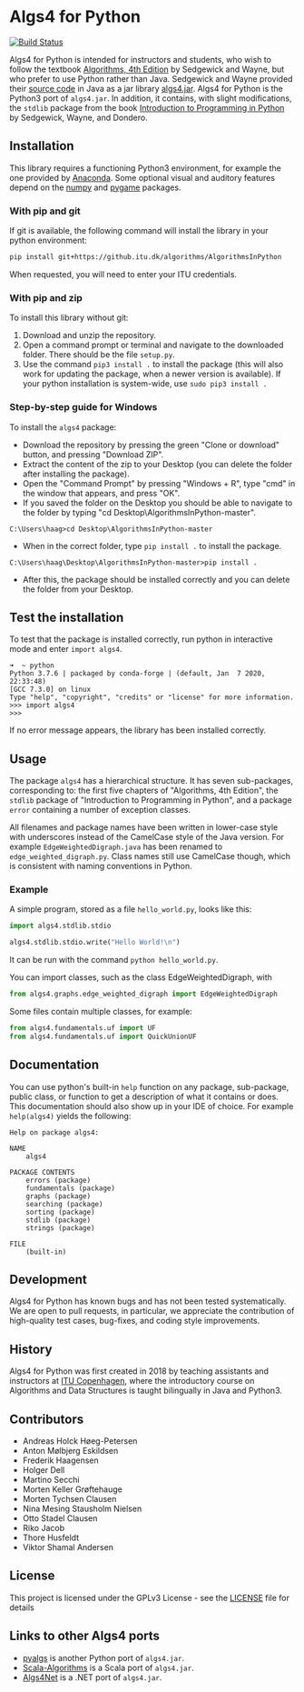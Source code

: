 # Algs4 for Python

[![Build Status](https://github.itu.dk/algorithms/AlgorithmsInPython/workflows/check/badge.svg)](https://github.itu.dk/algorithms/AlgorithmsInPython/actions)

Algs4 for Python is intended for instructors and students, who wish to follow the textbook [Algorithms, 4th Edition](https://algs4.cs.princeton.edu/home/) by Sedgewick and Wayne, but who prefer to use Python rather than Java.
Sedgewick and Wayne provided their [source code](https://algs4.cs.princeton.edu/code/) in Java as a jar library [algs4.jar](https://algs4.cs.princeton.edu/code/algs4.jar).
Algs4 for Python is the Python3 port of `algs4.jar`.
In addition, it contains, with slight modifications, the `stdlib` package from the book [Introduction to Programming in Python](https://introcs.cs.princeton.edu/python/code/) by Sedgewick, Wayne, and Dondero.

## Installation

This library requires a functioning Python3 environment, for example the one provided by [Anaconda](https://www.anaconda.com/distribution/).
Some optional visual and auditory features depend on the [numpy](http://numpy.org) and [pygame](https://pygame.org) packages.

### With pip and git

If git is available, the following command will install the library in your python environment:

```bash
pip install git+https://github.itu.dk/algorithms/AlgorithmsInPython
```

When requested, you will need to enter your ITU credentials.

### With pip and zip

To install this library without git:

1. Download and unzip the repository.
2. Open a command prompt or terminal and navigate to the downloaded folder. There should be the file `setup.py`.
3. Use the command `pip3 install .` to install the package (this will also work for updating the package, when a newer version is available).  If your python installation is system-wide, use `sudo pip3 install .`

### Step-by-step guide for Windows

To install the `algs4` package:

- Download the repository by pressing the green "Clone or download" button, and pressing "Download ZIP".
- Extract the content of the zip to your Desktop (you can delete the folder after installing the package).
- Open the "Command Prompt" by pressing "Windows + R", type "cmd" in the window that appears, and press "OK".
- If you saved the folder on the Desktop you should be able to navigate to the folder by typing "cd Desktop\AlgorithmsInPython-master".
```
C:\Users\haag>cd Desktop\AlgorithmsInPython-master
```
- When in the correct folder, type `pip install .` to install the package. 
```
C:\Users\haag\Desktop\AlgorithmsInPython-master>pip install .
```
- After this, the package should be installed correctly and you can delete the folder from your Desktop.

## Test the installation
To test that the package is installed correctly, run python in interactive mode and enter `import algs4`.
```
➜  ~ python 
Python 3.7.6 | packaged by conda-forge | (default, Jan  7 2020, 22:33:48) 
[GCC 7.3.0] on linux
Type "help", "copyright", "credits" or "license" for more information.
>>> import algs4
>>> 
```
If no error message appears, the library has been installed correctly.

## Usage

The package `algs4` has a hierarchical structure. It has seven sub-packages, corresponding to: the first five chapters of "Algorithms, 4th Edition", the `stdlib` package of "Introduction to Programming in Python", and a package `error` containing a number of exception classes.

All filenames and package names have been written in lower-case style with underscores instead of the CamelCase style of the Java version. For example `EdgeWeightedDigraph.java` has been renamed to `edge_weighted_digraph.py`. Class names still use CamelCase though, which is consistent with naming conventions in Python.

### Example

A simple program, stored as a file `hello_world.py`, looks like this:
```python
import algs4.stdlib.stdio

algs4.stdlib.stdio.write("Hello World!\n")
```
It can be run with the command `python hello_world.py`.

You can import classes, such as the class EdgeWeightedDigraph, with
```python
from algs4.graphs.edge_weighted_digraph import EdgeWeightedDigraph
```

Some files contain multiple classes, for example:
```python
from algs4.fundamentals.uf import UF
from algs4.fundamentals.uf import QuickUnionUF
```

## Documentation

You can use python's built-in `help` function on any package, sub-package, public class, or function to get a description of what it contains or does. This documentation should also show up in your IDE of choice.
For example `help(algs4)` yields the following:

```
Help on package algs4:

NAME
    algs4

PACKAGE CONTENTS
    errors (package)
    fundamentals (package)
    graphs (package)
    searching (package)
    sorting (package)
    stdlib (package)
    strings (package)

FILE
    (built-in)
```

## Development

Algs4 for Python has known bugs and has not been tested systematically. We are open to pull requests, in particular, we appreciate the contribution of high-quality test cases, bug-fixes, and coding style improvements.

## History

Algs4 for Python was first created in 2018 by teaching assistants and instructors at [ITU Copenhagen](https://algorithms.itu.dk), where the introductory course on Algorithms and Data Structures is taught bilingually in Java and Python3.

## Contributors

- Andreas Holck Høeg-Petersen
- Anton Mølbjerg Eskildsen
- Frederik Haagensen
- Holger Dell
- Martino Secchi
- Morten Keller Grøftehauge
- Morten Tychsen Clausen
- Nina Mesing Stausholm Nielsen
- Otto Stadel Clausen
- Riko Jacob
- Thore Husfeldt
- Viktor Shamal Andersen

## License

This project is licensed under the GPLv3 License - see the [LICENSE](LICENSE) file for details

## Links to other Algs4 ports

- [pyalgs](https://github.com/chen0040/pyalgs) is another Python port of `algs4.jar`.
- [Scala-Algorithms](https://github.com/garyaiki/Scala-Algorithms) is a Scala port of `algs4.jar`.
- [Algs4Net](https://github.com/nguyenqthai/Algs4Net) is a .NET port of `algs4.jar`.
